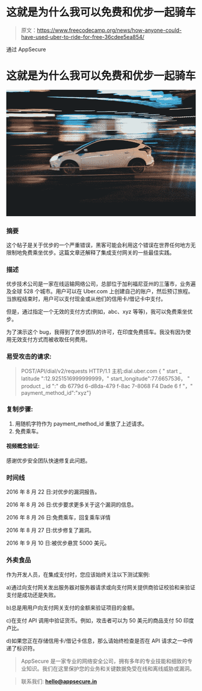 # 这就是为什么我可以免费和优步一起骑车

> 原文：<https://www.freecodecamp.org/news/how-anyone-could-have-used-uber-to-ride-for-free-36cdee5ea854/>

通过 AppSecure

# 这就是为什么我可以免费和优步一起骑车

![1*cK-cejMVQq51oIX9C7M60A](img/ab01152fbec819f3b02a8130cf66be1f.png)

### 摘要

这个帖子是关于优步的一个严重错误，黑客可能会利用这个错误在世界任何地方无限制地免费乘坐优步。这篇文章还解释了集成支付网关的一些最佳实践。

### 描述

优步技术公司是一家在线运输网络公司，总部位于加利福尼亚州的三藩市，业务遍及全球 528 个城市。用户可以在 Uber.com 上创建自己的账户，然后预订旅程。当旅程结束时，用户可以支付现金或从他们的信用卡/借记卡中支付。

但是，通过指定一个无效的支付方式(例如，abc、xyz 等等)，我可以免费乘坐优步。

为了演示这个 bug，我得到了优步团队的许可，在印度免费搭车。我没有因为使用无效支付方式而被收取任何费用。

### 易受攻击的请求:

> POST/API/dial/v2/requests HTTP/1.1 主机:dial.uber.com { " start _ latitude ":12.9251516999999999，" start_longitude":77.6657536，
> " product _ id ":" db 6779d 6-d8da-479 f-8ac 7–8068 F4 Dade 6 f "，" payment_method_id":"xyz"}

### 复制步骤:

1.  用随机字符作为 payment_method_id 重放了上述请求。
2.  免费乘车。

#### 视频概念验证:

感谢优步安全团队快速修复此问题。

### 时间线

2016 年 8 月 22 日:对优步的漏洞报告。

2016 年 8 月 26 日:优步要求更多关于这个漏洞的信息。

2016 年 8 月 26 日:免费乘车，回复乘车详情

2016 年 8 月 27 日:优步修复了漏洞。

2016 年 9 月 10 日:被优步悬赏 5000 美元。

### 外卖食品

作为开发人员，在集成支付时，您应该始终关注以下测试案例:

a)通过向支付网关发出服务器对服务器请求或向支付网关提供商验证校验和来验证支付是成功还是失败。

b)总是用用户向支付网关支付的金额来验证项目的金额。

c)在支付 API 调用中验证货币。例如，攻击者可以为 50 美元的商品支付 50 印度卢比。

d)如果您正在存储信用卡/借记卡信息，那么请始终检查是否在 API 请求之一中传递了标识符。

> AppSecure 是一家专业的网络安全公司，拥有多年的专业技能和细致的专业知识。我们在这里保护您的业务和关键数据免受在线和离线威胁或漏洞。

> 联系我们: **hello@appsecure.in**